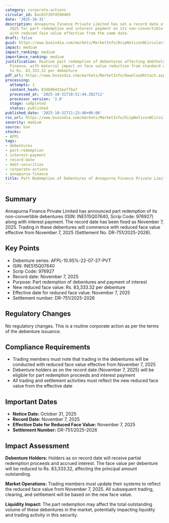 ```yaml
---
category: corporate-actions
circular_id: 8ac6373974598469
date: '2025-10-31'
description: Annapurna Finance Private Limited has set a record date of November 7,
  2025 for part redemption and interest payment on its non-convertible debentures,
  with reduced face value effective from the same date.
draft: false
guid: https://www.bseindia.com/markets/MarketInfo/DispNoticesNCirculars.aspx?Noticeid={EE3CFEB9-629C-490C-B3AA-D67E5E270C61}&noticeno=20251031-17&dt=10/31/2025&icount=17&totcount=66&flag=0
impact: medium
impact_ranking: medium
importance_ranking: medium
justification: Routine part redemption of debentures affecting debtholders of Annapurna
  Finance, with material impact on face value reduction from standard denomination
  to Rs. 83,333.32 per debenture
pdf_url: https://www.bseindia.com/markets/MarketInfo/DownloadAttach.aspx?id=20251031-17&attachedId=
processing:
  attempts: 1
  content_hash: 03db96433eef7ba7
  processed_at: '2025-10-31T18:51:44.202712'
  processor_version: '2.0'
  stage: completed
  status: published
published_date: '2025-10-31T11:23:48+00:00'
rss_url: https://www.bseindia.com/markets/MarketInfo/DispNoticesNCirculars.aspx?Noticeid={EE3CFEB9-629C-490C-B3AA-D67E5E270C61}&noticeno=20251031-17&dt=10/31/2025&icount=17&totcount=66&flag=0
severity: medium
source: bse
stocks:
- AFPL
tags:
- debentures
- part-redemption
- interest-payment
- record-date
- debt-securities
- corporate-actions
- annapurna-finance
title: Part Redemption of Debentures of Annapurna Finance Private Limited
---
```


## Summary

Annapurna Finance Private Limited has announced part redemption of its non-convertible debentures (ISIN: INE515Q07640, Scrip Code: 976927) along with interest payment. The record date has been fixed as November 7, 2025. Trading in these debentures will commence with reduced face value effective from November 7, 2025 (Settlement No. DR-751/2025-2026).

## Key Points

- Debenture series: AFPL-10.95%-22-07-27-PVT
- ISIN: INE515Q07640
- Scrip Code: 976927
- Record date: November 7, 2025
- Purpose: Part redemption of debentures and payment of interest
- New reduced face value: Rs. 83,333.32 per debenture
- Effective date for reduced face value: November 7, 2025
- Settlement number: DR-751/2025-2026

## Regulatory Changes

No regulatory changes. This is a routine corporate action as per the terms of the debenture issuance.

## Compliance Requirements

- Trading members must note that trading in the debentures will be conducted with reduced face value effective from November 7, 2025
- Debenture holders as on the record date (November 7, 2025) will be eligible for part redemption proceeds and interest payment
- All trading and settlement activities must reflect the new reduced face value from the effective date

## Important Dates

- **Notice Date:** October 31, 2025
- **Record Date:** November 7, 2025
- **Effective Date for Reduced Face Value:** November 7, 2025
- **Settlement Number:** DR-751/2025-2026

## Impact Assessment

**Debenture Holders:** Holders as on record date will receive partial redemption proceeds and accrued interest. The face value per debenture will be reduced to Rs. 83,333.32, affecting the principal amount outstanding.

**Market Operations:** Trading members must update their systems to reflect the reduced face value from November 7, 2025. All subsequent trading, clearing, and settlement will be based on the new face value.

**Liquidity Impact:** The part redemption may affect the total outstanding volume of these debentures in the market, potentially impacting liquidity and trading activity in this security.